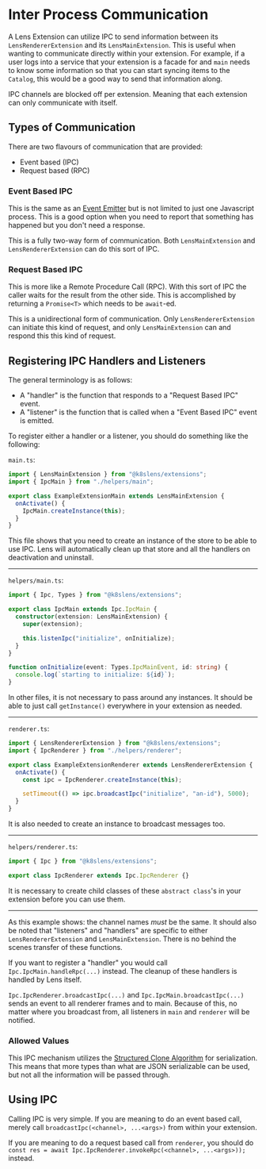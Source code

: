 # Inter Process Communication

A Lens Extension can utilize IPC to send information between its `LensRendererExtension` and its `LensMainExtension`.
This is useful when wanting to communicate directly within your extension.
For example, if a user logs into a service that your extension is a facade for and `main` needs to know some information so that you can start syncing items to the `Catalog`, this would be a good way to send that information along.

IPC channels are blocked off per extension.
Meaning that each extension can only communicate with itself.

## Types of Communication

There are two flavours of communication that are provided:

- Event based (IPC)
- Request based (RPC)

### Event Based IPC

This is the same as an [Event Emitter](https://nodejs.org/api/events.html#events_class_eventemitter) but is not limited to just one Javascript process.
This is a good option when you need to report that something has happened but you don't need a response.

This is a fully two-way form of communication.
Both `LensMainExtension` and `LensRendererExtension` can do this sort of IPC.

### Request Based IPC

This is more like a Remote Procedure Call (RPC).
With this sort of IPC the caller waits for the result from the other side.
This is accomplished by returning a `Promise<T>` which needs to be `await`-ed.

This is a unidirectional form of communication.
Only `LensRendererExtension` can initiate this kind of request, and only `LensMainExtension` can and respond this this kind of request.

## Registering IPC Handlers and Listeners

The general terminology is as follows:

- A "handler" is the function that responds to a "Request Based IPC" event.
- A "listener" is the function that is called when a "Event Based IPC" event is emitted.

To register either a handler or a listener, you should do something like the following:

`main.ts`:
```typescript
import { LensMainExtension } from "@k8slens/extensions";
import { IpcMain } from "./helpers/main";

export class ExampleExtensionMain extends LensMainExtension {
  onActivate() {
    IpcMain.createInstance(this);
  }
}
```

This file shows that you need to create an instance of the store to be able to use IPC.
Lens will automatically clean up that store and all the handlers on deactivation and uninstall.

---

`helpers/main.ts`:
```typescript
import { Ipc, Types } from "@k8slens/extensions";

export class IpcMain extends Ipc.IpcMain {
  constructor(extension: LensMainExtension) {
    super(extension);

    this.listenIpc("initialize", onInitialize);
  }
}

function onInitialize(event: Types.IpcMainEvent, id: string) {
  console.log(`starting to initialize: ${id}`);
}
```

In other files, it is not necessary to pass around any instances.
It should be able to just call `getInstance()` everywhere in your extension as needed.

---

`renderer.ts`:
```typescript
import { LensRendererExtension } from "@k8slens/extensions";
import { IpcRenderer } from "./helpers/renderer";

export class ExampleExtensionRenderer extends LensRendererExtension {
  onActivate() {
    const ipc = IpcRenderer.createInstance(this);

    setTimeout(() => ipc.broadcastIpc("initialize", "an-id"), 5000);
  }
}
```

It is also needed to create an instance to broadcast messages too.

---

`helpers/renderer.ts`:
```typescript
import { Ipc } from "@k8slens/extensions";

export class IpcRenderer extends Ipc.IpcRenderer {}
```

It is necessary to create child classes of these `abstract class`'s in your extension before you can use them.

---

As this example shows: the channel names *must* be the same.
It should also be noted that "listeners" and "handlers" are specific to either `LensRendererExtension` and `LensMainExtension`.
There is no behind the scenes transfer of these functions.

If you want to register a "handler" you would call `Ipc.IpcMain.handleRpc(...)` instead.
The cleanup of these handlers is handled by Lens itself.

`Ipc.IpcRenderer.broadcastIpc(...)` and `Ipc.IpcMain.broadcastIpc(...)` sends an event to all renderer frames and to main.
Because of this, no matter where you broadcast from, all listeners in `main` and `renderer` will be notified.

### Allowed Values

This IPC mechanism utilizes the [Structured Clone Algorithm](developer.mozilla.org/en-US/docs/Web/API/Web_Workers_API/Structured_clone_algorithm) for serialization.
This means that more types than what are JSON serializable can be used, but not all the information will be passed through.

## Using IPC

Calling IPC is very simple.
If you are meaning to do an event based call, merely call `broadcastIpc(<channel>, ...<args>)` from within your extension.

If you are meaning to do a request based call from `renderer`, you should do `const res = await Ipc.IpcRenderer.invokeRpc(<channel>, ...<args>));` instead.
